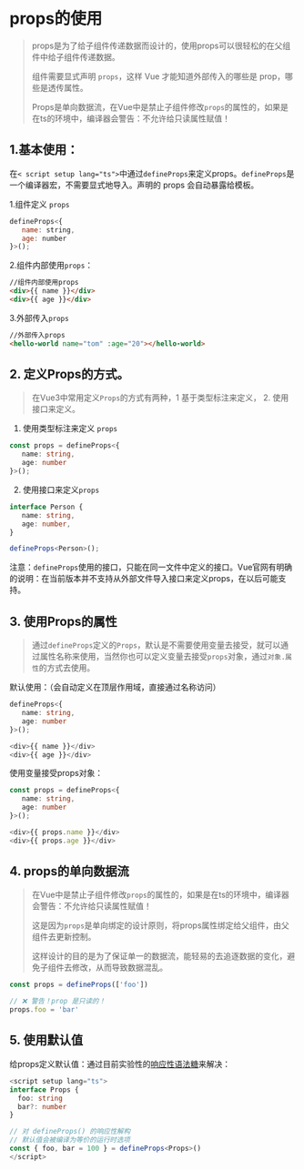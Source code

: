 

# props的使用

> props是为了给子组件传递数据而设计的，使用props可以很轻松的在父组件中给子组件传递数据。
>
> 组件需要显式声明 `props`，这样 Vue 才能知道外部传入的哪些是 prop，哪些是透传属性。	
>
> Props是单向数据流，在Vue中是禁止子组件修改`props`的属性的，如果是在ts的环境中，编译器会警告：不允许给只读属性赋值！

## 1.基本使用：

​	在`< script setup lang="ts">`中通过`defineProps`来定义props。`defineProps`是一个编译器宏，不需要显式地导入。声明的 props 会自动暴露给模板。



1.组件定义 `props`

```js
defineProps<{
   name: string,
   age: number
}>();
```

2.组件内部使用`props`：

```html
//组件内部使用props
<div>{{ name }}</div>
<div>{{ age }}</div>
```

3.外部传入`props`

```html
//外部传入props
<hello-world name="tom" :age="20"></hello-world>
```

## 2. 定义Props的方式。

> 在Vue3中常用定义`Props`的方式有两种，1 基于类型标注来定义， 2. 使用接口来定义。

1. 使用类型标注来定义 `props`

```ts
const props = defineProps<{
   name: string,
   age: number
}>();
```

2. 使用接口来定义`props`

```ts
interface Person {
   name: string,
   age: number,
}

defineProps<Person>();
```

​	注意：`defineProps`使用的接口，只能在同一文件中定义的接口。Vue官网有明确的说明：在当前版本并不支持从外部文件导入接口来定义props，在以后可能支持。

## 3. 使用Props的属性

> 通过`defineProps`定义的`Props`，默认是不需要使用变量去接受，就可以通过属性名称来使用，当然你也可以定义变量去接受`props`对象，通过`对象.属性`的方式去使用。

默认使用：（会自动定义在顶层作用域，直接通过名称访问）

```ts
defineProps<{
   name: string,
   age: number
}>();

<div>{{ name }}</div>
<div>{{ age }}</div>
```

使用变量接受props对象：

```ts
const props = defineProps<{
   name: string,
   age: number
}>();

<div>{{ props.name }}</div>
<div>{{ props.age }}</div>
```

## 4. props的单向数据流

> 在Vue中是禁止子组件修改`props`的属性的，如果是在ts的环境中，编译器会警告：不允许给只读属性赋值！
>
> 这是因为`props`是单向绑定的设计原则，将props属性绑定给父组件，由父组件去更新控制。
>
> 这样设计的目的是为了保证单一的数据流，能轻易的去追逐数据的变化，避免子组件去修改，从而导致数据混乱。

```js
const props = defineProps(['foo'])

// ❌ 警告！prop 是只读的！
props.foo = 'bar'
```

## 5. 使用默认值

给props定义默认值：通过目前实验性的[响应性语法糖](https://staging-cn.vuejs.org/guide/extras/reactivity-transform.html#reactive-props-destructure)来解决：

```ts
<script setup lang="ts">
interface Props {
  foo: string
  bar?: number
}

// 对 defineProps() 的响应性解构
// 默认值会被编译为等价的运行时选项
const { foo, bar = 100 } = defineProps<Props>()
</script>
```



